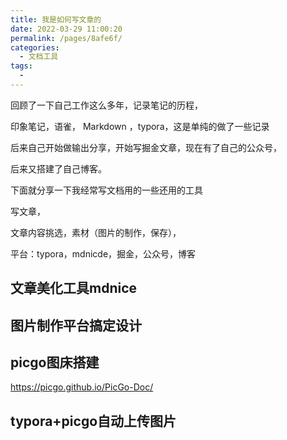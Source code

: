 ```yaml
---
title: 我是如何写文章的
date: 2022-03-29 11:00:20
permalink: /pages/8afe6f/
categories:
  - 文档工具
tags:
  - 
---
```


回顾了一下自己工作这么多年，记录笔记的历程，

印象笔记，语雀， Markdown ，typora，这是单纯的做了一些记录

后来自己开始做输出分享，开始写掘金文章，现在有了自己的公众号，

后来又搭建了自己博客。


下面就分享一下我经常写文档用的一些还用的工具

写文章，

文章内容挑选，素材（图片的制作，保存），

平台：typora，mdnicde，掘金，公众号，博客



## 文章美化工具mdnice



## 图片制作平台搞定设计



## picgo图床搭建

https://picgo.github.io/PicGo-Doc/



## typora+picgo自动上传图片
